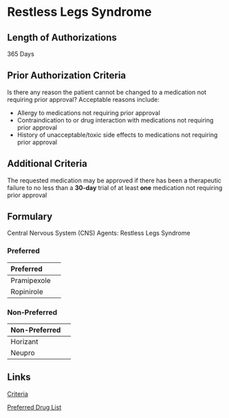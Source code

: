 # Restless Legs Syndrome

## Length of Authorizations

365 Days

## Prior Authorization Criteria

Is there any reason the patient cannot be changed to a medication not requiring prior approval? Acceptable reasons include:

-   Allergy to medications not requiring prior approval
-   Contraindication to or drug interaction with medications not requiring prior approval
-   History of unacceptable/toxic side effects to medications not requiring prior approval

## Additional Criteria

The requested medication may be approved if there has been a therapeutic failure to no less than a **30-day** trial of at least **one** medication not requiring prior approval

## Formulary

Central Nervous System (CNS) Agents: Restless Legs Syndrome

### Preferred

| Preferred   |      |
| :---------- | ---: |
| Pramipexole |      |
| Ropinirole  |      |

### Non-Preferred

| Non-Preferred |      |
| :------------ | ---: |
| Horizant      |      |
| Neupro        |      |

## Links

[Criteria](https://pharmacy.medicaid.ohio.gov/sites/default/files/20221001_UPDL_Criteria_APPROVED.pdf#page=42)

[Preferred Drug List](https://pharmacy.medicaid.ohio.gov/sites/default/files/20221001_UPDL_APPROVED_.pdf#page=17)
